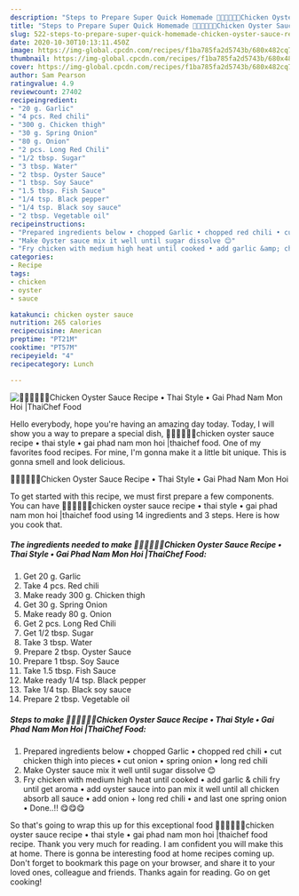 ```yaml
---
description: "Steps to Prepare Super Quick Homemade 🧑🏽‍🍳🧑🏼‍🍳Chicken Oyster Sauce Recipe • Thai Style • Gai Phad Nam Mon Hoi |ThaiChef Food"
title: "Steps to Prepare Super Quick Homemade 🧑🏽‍🍳🧑🏼‍🍳Chicken Oyster Sauce Recipe • Thai Style • Gai Phad Nam Mon Hoi |ThaiChef Food"
slug: 522-steps-to-prepare-super-quick-homemade-chicken-oyster-sauce-recipe-thai-style-gai-phad-nam-mon-hoi-thaichef-food
date: 2020-10-30T10:13:11.450Z
image: https://img-global.cpcdn.com/recipes/f1ba785fa2d5743b/680x482cq70/🧑🏽🍳🧑🏼🍳chicken-oyster-sauce-recipe-•-thai-style-•-gai-phad-nam-mon-hoi-thaichef-food-recipe-main-photo.jpg
thumbnail: https://img-global.cpcdn.com/recipes/f1ba785fa2d5743b/680x482cq70/🧑🏽🍳🧑🏼🍳chicken-oyster-sauce-recipe-•-thai-style-•-gai-phad-nam-mon-hoi-thaichef-food-recipe-main-photo.jpg
cover: https://img-global.cpcdn.com/recipes/f1ba785fa2d5743b/680x482cq70/🧑🏽🍳🧑🏼🍳chicken-oyster-sauce-recipe-•-thai-style-•-gai-phad-nam-mon-hoi-thaichef-food-recipe-main-photo.jpg
author: Sam Pearson
ratingvalue: 4.9
reviewcount: 27402
recipeingredient:
- "20 g. Garlic"
- "4 pcs. Red chili"
- "300 g. Chicken thigh"
- "30 g. Spring Onion"
- "80 g. Onion"
- "2 pcs. Long Red Chili"
- "1/2 tbsp. Sugar"
- "3 tbsp. Water"
- "2 tbsp. Oyster Sauce"
- "1 tbsp. Soy Sauce"
- "1.5 tbsp. Fish Sauce"
- "1/4 tsp. Black pepper"
- "1/4 tsp. Black soy sauce"
- "2 tbsp. Vegetable oil"
recipeinstructions:
- "Prepared ingredients below • chopped Garlic • chopped red chili • cut chicken thigh into pieces • cut onion • spring onion • long red chili"
- "Make Oyster sauce mix it well until sugar dissolve 😊"
- "Fry chicken with medium high heat until cooked • add garlic &amp; chili fry until get aroma • add oyster sauce into pan mix it well until all chicken absorb all sauce • add onion + long red chili • and last one spring onion • Done..!! 😋😋😋"
categories:
- Recipe
tags:
- chicken
- oyster
- sauce

katakunci: chicken oyster sauce 
nutrition: 265 calories
recipecuisine: American
preptime: "PT21M"
cooktime: "PT57M"
recipeyield: "4"
recipecategory: Lunch

---
```



![🧑🏽‍🍳🧑🏼‍🍳Chicken Oyster Sauce Recipe • Thai Style • Gai Phad Nam Mon Hoi |ThaiChef Food](https://img-global.cpcdn.com/recipes/f1ba785fa2d5743b/680x482cq70/🧑🏽🍳🧑🏼🍳chicken-oyster-sauce-recipe-•-thai-style-•-gai-phad-nam-mon-hoi-thaichef-food-recipe-main-photo.jpg)

Hello everybody, hope you're having an amazing day today. Today, I will show you a way to prepare a special dish, 🧑🏽‍🍳🧑🏼‍🍳chicken oyster sauce recipe • thai style • gai phad nam mon hoi |thaichef food. One of my favorites food recipes. For mine, I'm gonna make it a little bit unique. This is gonna smell and look delicious.

🧑🏽‍🍳🧑🏼‍🍳Chicken Oyster Sauce Recipe • Thai Style • Gai Phad Nam Mon Hoi 

To get started with this recipe, we must first prepare a few components. You can have 🧑🏽‍🍳🧑🏼‍🍳chicken oyster sauce recipe • thai style • gai phad nam mon hoi |thaichef food using 14 ingredients and 3 steps. Here is how you cook that.

<!--inarticleads1-->

##### The ingredients needed to make 🧑🏽‍🍳🧑🏼‍🍳Chicken Oyster Sauce Recipe • Thai Style • Gai Phad Nam Mon Hoi |ThaiChef Food:

1. Get 20 g. Garlic
1. Take 4 pcs. Red chili
1. Make ready 300 g. Chicken thigh
1. Get 30 g. Spring Onion
1. Make ready 80 g. Onion
1. Get 2 pcs. Long Red Chili
1. Get 1/2 tbsp. Sugar
1. Take 3 tbsp. Water
1. Prepare 2 tbsp. Oyster Sauce
1. Prepare 1 tbsp. Soy Sauce
1. Take 1.5 tbsp. Fish Sauce
1. Make ready 1/4 tsp. Black pepper
1. Take 1/4 tsp. Black soy sauce
1. Prepare 2 tbsp. Vegetable oil




<!--inarticleads2-->

##### Steps to make 🧑🏽‍🍳🧑🏼‍🍳Chicken Oyster Sauce Recipe • Thai Style • Gai Phad Nam Mon Hoi |ThaiChef Food:

1. Prepared ingredients below • chopped Garlic • chopped red chili • cut chicken thigh into pieces • cut onion • spring onion • long red chili
1. Make Oyster sauce mix it well until sugar dissolve 😊
1. Fry chicken with medium high heat until cooked • add garlic &amp; chili fry until get aroma • add oyster sauce into pan mix it well until all chicken absorb all sauce • add onion + long red chili • and last one spring onion • Done..!! 😋😋😋




So that's going to wrap this up for this exceptional food 🧑🏽‍🍳🧑🏼‍🍳chicken oyster sauce recipe • thai style • gai phad nam mon hoi |thaichef food recipe. Thank you very much for reading. I am confident you will make this at home. There is gonna be interesting food at home recipes coming up. Don't forget to bookmark this page on your browser, and share it to your loved ones, colleague and friends. Thanks again for reading. Go on get cooking!
